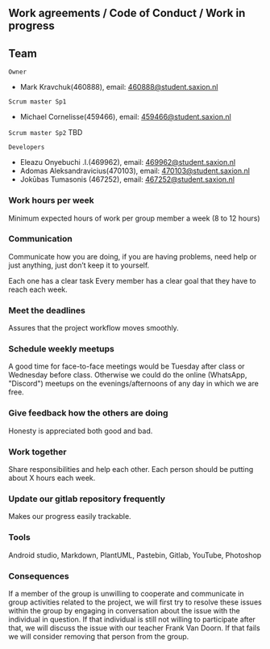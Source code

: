 ## Work agreements / Code of Conduct / Work in progress


## Team
`Owner` 
- Mark Kravchuk(460888), email: 460888@student.saxion.nl

`Scrum master Sp1` 

-  Michael Cornelisse(459466), email: 459466@student.saxion.nl

`Scrum master Sp2` TBD

`Developers`
- Eleazu Onyebuchi .I.(469962), email: 469962@student.saxion.nl
- Adomas Aleksandravicius(470103), email: 470103@student.saxion.nl
- Jokūbas Tumasonis (467252), email: 467252@student.saxion.nl

### Work hours per week
Minimum expected hours of work per group member a week (8 to 12 hours)

### Communication
Communicate how you are doing, if you are having problems, need help or just anything, just don’t keep it to yourself.

Each one has a clear task
Every member has a clear goal that they have to reach each week.

### Meet the deadlines
Assures that the project workflow moves smoothly.

### Schedule weekly meetups
A good time for face-to-face meetings would be Tuesday after class or Wednesday before class.
Otherwise we could do the online (WhatsApp, "Discord") meetups on the evenings/afternoons of any day in which we are free.

### Give feedback how the others are doing
Honesty is appreciated both good and bad.

### Work together
Share responsibilities and help each other. Each person should be putting about X hours each week.

### Update our gitlab repository frequently
Makes our progress easily trackable.

### Tools 
Android studio, Markdown, PlantUML, Pastebin, Gitlab, YouTube, Photoshop

### Consequences
If a member of the group is unwilling to cooperate and communicate in group activities related to the project,
we will first try to resolve these issues within the group by engaging in conversation about the issue
with the individual in question. If that individual is still not willing to participate after that, 
we will discuss the issue with our teacher Frank Van Doorn. If that fails we will consider removing that person from the group.



